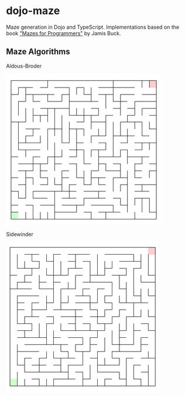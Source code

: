 # dojo-maze

Maze generation in Dojo and TypeScript. Implementations based on the book ["Mazes for Programmers"](https://pragprog.com/book/jbmaze/mazes-for-programmers) by Jamis Buck.

## Maze Algorithms

Aldous-Broder

![AldousBroder](samples/aldous-broder.png)

Sidewinder

![Sidewinder](samples/sidewinder.png)
